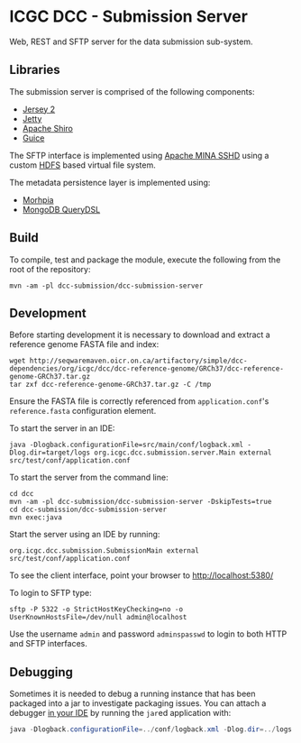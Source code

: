 # ICGC DCC - Submission Server

Web, REST and SFTP server for the data submission sub-system.

## Libraries

The submission server is comprised of the following components:

- [Jersey 2](https://jersey.java.net)
- [Jetty](https://eclipse.org/jetty/)
- [Apache Shiro](http://shiro.apache.org/)
- [Guice](https://github.com/google/guice)

The SFTP interface is implemented using [Apache MINA SSHD](https://mina.apache.org/sshd-project/index.html) using a custom [HDFS](https://hadoop.apache.org/docs/stable/hadoop-project-dist/hadoop-hdfs/HdfsUserGuide.html) based virtual file system.

The metadata persistence layer is implemented using:

- [Morhpia](http://mongodb.github.io/morphia)
- [MongoDB QueryDSL](http://www.querydsl.com)

## Build

To compile, test and package the module, execute the following from the root of the repository:

```shell
mvn -am -pl dcc-submission/dcc-submission-server
```

## Development

Before starting development it is necessary to download and extract a reference genome FASTA file and index:

```shell
wget http://seqwaremaven.oicr.on.ca/artifactory/simple/dcc-dependencies/org/icgc/dcc/dcc-reference-genome/GRCh37/dcc-reference-genome-GRCh37.tar.gz
tar zxf dcc-reference-genome-GRCh37.tar.gz -C /tmp
```

Ensure the FASTA file is correctly referenced from `application.conf`'s `reference.fasta` configuration element.

To start the server in an IDE:

```shell
java -Dlogback.configurationFile=src/main/conf/logback.xml -Dlog.dir=target/logs org.icgc.dcc.submission.server.Main external src/test/conf/application.conf
```

To start the server from the command line:

```shell
cd dcc
mvn -am -pl dcc-submission/dcc-submission-server -DskipTests=true
cd dcc-submission/dcc-submission-server
mvn exec:java
```

Start the server using an IDE by running:

```shell
org.icgc.dcc.submission.SubmissionMain external src/test/conf/application.conf
```

To see the client interface, point your browser to [http://localhost:5380/](http://localhost:5380/)

To login to SFTP type:

```shell
sftp -P 5322 -o StrictHostKeyChecking=no -o UserKnownHostsFile=/dev/null admin@localhost
```

Use the username `admin` and password `adminspasswd` to login to both HTTP and SFTP interfaces.

## Debugging

Sometimes it is needed to debug a running instance that has been packaged into a jar to investigate packaging issues. You can attach a debugger [in your IDE](http://www.eclipsezone.com/eclipse/forums/t53459.html) by running the `jar`ed application with:

```java
java -Dlogback.configurationFile=../conf/logback.xml -Dlog.dir=../logs -Xdebug -Xrunjdwp:transport=dt_socket,server=y,suspend=n,address=1044 -Xmx4092m -jar ../lib/dcc-submission-server.jar external ../conf/application.conf
```

